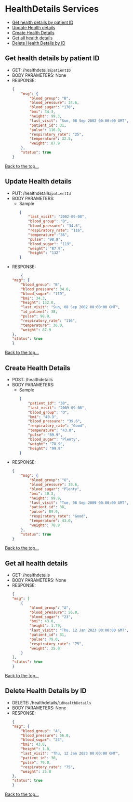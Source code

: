 # HealthDetails Services

- [Get health details by patient ID](#get-health-details-by-patient-id)
- [Update Health details](#update-health-details)
- [Create Health Details](#create-health-details)
- [Get all health details](#get-all-health-details)
- [Delete Health Details by ID](#delete-health-details-by-id)



## Get health details by patient ID
- GET: /healthdetails/`patientID`
- BODY PARAMETERS: None
- RESPONSE:
    ```json
    {
        "msg": {
            "blood_group": "B",
            "blood_pressure": 34.6,
            "blood_sugar": "170",
            "bmi": 34.3,
            "height": 99.3,
            "last_visit": "Sun, 08 Sep 2002 00:00:00 GMT",
            "patient_id": 31,
            "pulse": 116.0,
            "respiratory_rate": "25",
            "temperature": 32.5,
            "weight": 87.9
        },
        "status": true
    }   
    ```
[Back to the top...](#healthdetails-services)

## Update Health details
- PUT: /healthdetails/`patientId`
- BODY PARAMETERS:
    - Sample
        ```json
        {
            "last_visit": "2002-09-08",
            "blood_group": "B",
            "blood_pressure": "34.6",
            "respiratory_rate": "116",
            "temperature":"36",
            "pulse": "98.9",
            "blood_sugar": "119",
            "weight": "87.9",
            "height": "132"
        } 	 
        ```
- RESPONSE:
    ```json
        {
    "msg": {
        "blood_group": "B",
        "blood_pressure": 34.6,
        "blood_sugar": "119",
        "bmi": 34.3,
        "height": 132.0,
        "last_visit": "Sun, 08 Sep 2002 00:00:00 GMT",
        "id_patient": 38,
        "pulse": 98.9,
        "respiratory_rate": "116",
        "temperature": 36.0,
        "weight": 87.9
    },
    "status": true
    }   
    ```
[Back to the top...](#healthdetails-services)

## Create Health Details   
- POST: /healthdetails
- BODY PARAMETERS:
    - Sample
        ```json
        {
            "patient_id": "38",
            "last_visit": "2009-09-08",
            "blood_group": "O",
            "bmi": "40.3",
            "blood_pressure": "39.6",
            "respiratory_rate": "Good",
            "temperature": "43.0",
            "pulse": "89.9",
            "blood_sugar": "Plenty",
            "weight": "78.9",
            "height": "99.9"
        }
        ```
- RESPONSE:
    ```json
    {
        "msg": {
            "blood_group": "O",
            "blood_pressure": 39.6,
            "blood_sugar": "Plenty",
            "bmi": 40.3,
            "height": 99.9,
            "last_visit": "Tue, 08 Sep 2009 00:00:00 GMT",
            "patient_id": 38,
            "pulse": 89.9,
            "respiratory_rate": "Good",
            "temperature": 43.0,
            "weight": 78.9
        },
        "status": true
    }
    ```
[Back to the top...](#healthdetails-services)

## Get all health details
- GET: /healthdetails
- BODY PARAMETERS: None
- RESPONSE:
    ```json
    {
    "msg": [
        {
            "blood_group": "A",
            "blood_pressure": 56.0,
            "blood_sugar": "23",
            "bmi": 43.0,
            "height": 1.79,
            "last_visit": "Thu, 12 Jan 2023 00:00:00 GMT",
            "patient_id": 31,
            "pulse": 79.0,
            "respiratory_rate": "75",
            "weight": 25.0
        }
    ],
    "status": true
    }
    ```
[Back to the top...](#healthdetails-services)

## Delete Health Details by ID 
- DELETE: /healthdetails/`idHealthDetails`  
- BODY PARAMETERS: None   
- RESPONSE:
    ```json
    {
    "msg": {
        "blood_group": "A",
        "blood_pressure": 56.0,
        "blood_sugar": "23",
        "bmi": 43.0,
        "height": 1.8,
        "last_visit": "Thu, 12 Jan 2023 00:00:00 GMT",
        "patient_id": 30,
        "pulse": 79.0,
        "respiratory_rate": "75",
        "weight": 25.0
    },
    "status": true
    }
  ```
[Back to the top...](#healthdetails-services)
